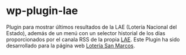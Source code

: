 # wp-plugin-lae
Plugin para mostrar últimos resultados de la LAE (Lotería Nacional del Estado), además de un menú con un selector historial de los días proporcionados por el canala RSS de la propia <a href="https://www.loteriasyapuestas.es/es/canales-rss">LAE</a>.
Este Plugin ha sido desarrollado para la página web <a href="https://loteriasanmarcos.es/">Lotería San Marcos</a>.
